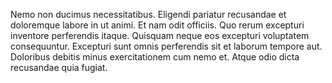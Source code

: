 <p>Nemo non ducimus necessitatibus. Eligendi pariatur recusandae et doloremque labore in ut animi. Et nam odit officiis. Quo rerum excepturi inventore perferendis itaque. Quisquam neque eos excepturi voluptatem consequuntur. Excepturi sunt omnis perferendis sit et laborum tempore aut. Doloribus debitis minus exercitationem cum nemo et. Atque odio dicta recusandae quia fugiat.</p>
